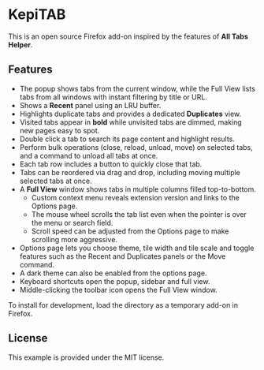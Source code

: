 # KepiTAB

This is an open source Firefox add-on inspired by the features of **All Tabs Helper**.

## Features

- The popup shows tabs from the current window, while the Full View lists tabs from all windows with instant filtering by title or URL.
- Shows a **Recent** panel using an LRU buffer.
- Highlights duplicate tabs and provides a dedicated **Duplicates** view.
- Visited tabs appear in **bold** while unvisited tabs are dimmed, making new pages easy to spot.
- Double click a tab to search its page content and highlight results.
- Perform bulk operations (close, reload, unload, move) on selected tabs, and a
  command to unload all tabs at once.
- Each tab row includes a button to quickly close that tab.
- Tabs can be reordered via drag and drop, including moving multiple selected tabs at once.
- A **Full View** window shows tabs in multiple columns filled top-to-bottom.
  - Custom context menu reveals extension version and links to the Options page.
  - The mouse wheel scrolls the tab list even when the pointer is over the menu or search field.
  - Scroll speed can be adjusted from the Options page to make scrolling more aggressive.
- Options page lets you choose theme, tile width and tile scale and toggle features such as
  the Recent and Duplicates panels or the Move command.
- A dark theme can also be enabled from the options page.
- Keyboard shortcuts open the popup, sidebar and full view.
- Middle-clicking the toolbar icon opens the Full View window.

To install for development, load the directory as a temporary add-on in Firefox.

## License

This example is provided under the MIT license.
